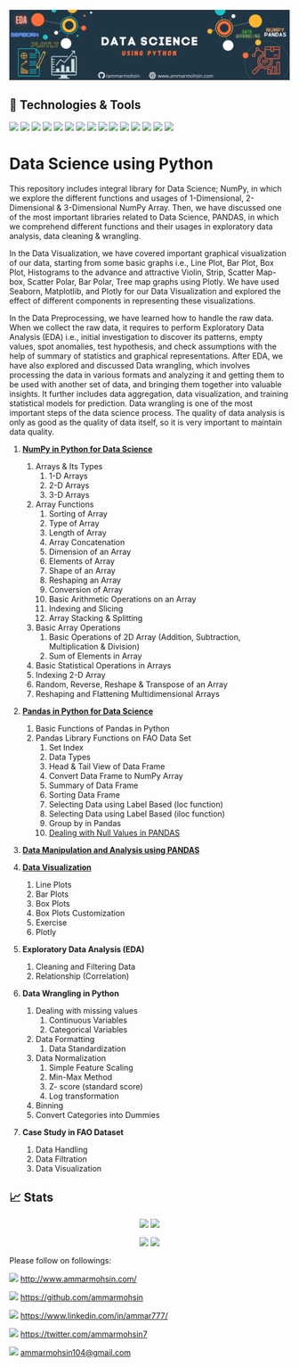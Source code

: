 ![](banner1.png)

## 🔧 Technologies & Tools
![](https://img.shields.io/badge/GitHub-100000?style=for-the-badge&logo=github&logoColor=white)
![](https://img.shields.io/badge/Visual_Studio-5C2D91?style=for-the-badge&logo=visual%20studio&logoColor=white)
![](https://img.shields.io/badge/Python-FFD43B?style=for-the-badge&logo=python&logoColor=blue)
![](https://img.shields.io/badge/Numpy-777BB4?style=for-the-badge&logo=numpy&logoColor=white)
![](https://img.shields.io/badge/Pandas-2C2D72?style=for-the-badge&logo=pandas&logoColor=white)
![](https://img.shields.io/badge/Plotly-239120?style=for-the-badge&logo=plotly&logoColor=white)
![](https://img.shields.io/badge/R-276DC3?style=for-the-badge&logo=r&logoColor=white)
![](https://img.shields.io/badge/scikit_learn-F7931E?style=for-the-badge&logo=scikit-learn&logoColor=white)
![](https://img.shields.io/badge/SciPy-654FF0?style=for-the-badge&logo=SciPy&logoColor=white)
![](https://img.shields.io/badge/Streamlit-FF4B4B?style=for-the-badge&logo=Streamlit&logoColor=white)
![](https://img.shields.io/badge/Windows-0078D6?style=for-the-badge&logo=windows&logoColor=white)
![](https://img.shields.io/badge/Linux-FCC624?style=for-the-badge&logo=linux&logoColor=black)
![](https://img.shields.io/badge/Kaggle-20BEFF?style=for-the-badge&logo=Kaggle&logoColor=white)
![](https://img.shields.io/badge/windows%20terminal-4D4D4D?style=for-the-badge&logo=windows%20terminal&logoColor=white)
![](https://hits.seeyoufarm.com/api/count/incr/badge.svg?url=https%3A%2F%2Fgithub.com%2F{ammarmohsin}1212%2Fhit-counter)

# Data Science using Python
This repository includes integral library for Data Science; NumPy, in which we explore the different functions and usages of 1-Dimensional, 2- Dimensional & 3-Dimensional NumPy Array. Then, we have discussed one of the most important libraries related to Data Science, PANDAS, in which we comprehend different functions and their usages in exploratory data analysis, data cleaning & wrangling.

In the Data Visualization, we have covered important graphical visualization of our data, starting from some basic graphs i.e., Line Plot, Bar Plot, Box Plot, Histograms to the advance and attractive Violin, Strip, Scatter Map-box, Scatter Polar, Bar Polar, Tree map graphs using Plotly. We have used Seaborn, Matplotlib, and Plotly for our Data Visualization and explored the effect of different components in representing these visualizations.

In the Data Preprocessing, we have learned how to handle the raw data. When we collect the raw data, it requires to perform Exploratory Data Analysis (EDA) i.e., initial investigation to discover its patterns, empty values, spot anomalies, test hypothesis, and check assumptions with the help of summary of statistics and graphical representations. After EDA, we have also explored and discussed Data wrangling, which involves processing the data in various formats and analyzing it and getting them to be used with another set of data, and bringing them together into valuable insights. It further includes data aggregation, data visualization, and training statistical models for prediction. Data wrangling is one of the most important steps of the data science process. The quality of data analysis is only as good as the quality of data itself, so it is very important to maintain data quality.

1. [**NumPy in Python for Data Science**](https://github.com/ammarmohsin/Data-Science-using-Python/blob/main/1-Numpy.ipynb) 
    1.	Arrays & Its Types
        1.	1-D Arrays
        2.	2-D Arrays
        3.	3-D Arrays
    2.	Array Functions
        1.	Sorting of Array
        2.	Type of Array
        3.	Length of Array
        4.	Array Concatenation
        5.	Dimension of an Array
        6.	Elements of Array
        7.	Shape of an Array
        8.	Reshaping an Array
        9.	Conversion of Array
        10.	Basic Arithmetic Operations on an Array
        11.	Indexing and Slicing
        12.	Array Stacking & Splitting
    3.	Basic Array Operations
        1.	Basic Operations of 2D Array (Addition, Subtraction, Multiplication & Division)
        2.	Sum of Elements in Array
    4.	Basic Statistical Operations in Arrays
    5.	Indexing 2-D Array
    6.	Random, Reverse, Reshape & Transpose of an Array
    7.	Reshaping and Flattening Multidimensional Arrays


2. [**Pandas in Python for Data Science**](https://github.com/ammarmohsin/Data-Science-using-Python/blob/main/2-Pandas.ipynb)
    1.	Basic Functions of Pandas in Python
    2.	Pandas Library Functions on FAO Data Set
        1.	Set Index
        2.	Data Types
        3.	Head & Tail View of Data Frame
        4.	Convert Data Frame to NumPy Array
        5.	Summary of Data Frame
        6.	Sorting Data Frame
        7.	Selecting Data using Label Based (loc function)
        8.	Selecting Data using Label Based (iloc function)
        9.	Group by in Pandas
        10.	[Dealing with Null Values in PANDAS](https://github.com/ammarmohsin/Data-Science-using-Python/blob/049b145c46e4f226825481f654211d36e66f1d42/4-%20Null%20Values%20with%20Pandas.ipynb)

3. [**Data Manipulation and Analysis using PANDAS**](https://github.com/ammarmohsin/Data-Science-using-Python/blob/adc86304e846ffd5375e1bfec43f199b2d984798/3-Data%20Manipulation%20and%20Analysis.ipynb)

4. [**Data Visualization**](https://github.com/ammarmohsin/Data-Science-using-Python/blob/7620286a7104d95b07422c3290ba904594a343bd/5-Data%20Visualization.ipynb)
    1.	Line Plots
    2.	Bar Plots
    3.	Box Plots
    4.	Box Plots Customization
    5.	Exercise
    6.	Plotly

5. **Exploratory Data Analysis (EDA)**
    1.	Cleaning and Filtering Data
    2.	Relationship (Correlation)

6.	**Data Wrangling in Python**
    1.	Dealing with missing values
        1.	Continuous Variables
        2.	Categorical Variables
    2.	Data Formatting
        1.	Data Standardization
    3.	Data Normalization
        1.	Simple Feature Scaling
        2.	Min-Max Method
        3.	Z- score (standard score)
        4.	Log transformation
    4.	Binning
    5.	Convert Categories into Dummies

7.	**Case Study in FAO Dataset**
    1.	Data Handling
    2.	Data Filtration
    3.	Data Visualization



## 📈 Stats

<p align="center">
  <img width="48%" src="https://github-readme-stats.vercel.app/api?username=ammarmohsin&show_icons=true&hide_border=true&theme=radical" />
  <img width="48%" src="https://github-readme-stats.vercel.app/api/top-langs/?username=ammarmohsin&show_icons=true&hide_border=true&theme=radical" />
  
</p>


<p align="center">
  <img width="48%" src="https://github-readme-stats.vercel.app/api?username=ammarmohsin&show_icons=true&hide_border=true&theme=radical" />
  <img width="48%" src="https://github-readme-streak-stats.herokuapp.com/?user=ammarmohsin&hide_border=true&theme=radical" />
  
</p>


Please follow on followings:

![](https://img.shields.io/badge/website-000000?style=for-the-badge&logo=About.me&logoColor=white) http://www.ammarmohsin.com/

![](https://img.shields.io/badge/GitHub-100000?style=for-the-badge&logo=github&logoColor=white) https://github.com/ammarmohsin

![](https://img.shields.io/badge/LinkedIn-0077B5?style=for-the-badge&logo=linkedin&logoColor=white) https://www.linkedin.com/in/ammar777/

![](https://img.shields.io/badge/Twitter-1DA1F2?style=for-the-badge&logo=twitter&logoColor=white) https://twitter.com/ammarmohsin7

![](https://img.shields.io/badge/Gmail-D14836?style=for-the-badge&logo=gmail&logoColor=white) ammarmohsin104@gmail.com
